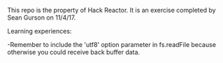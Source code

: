 This repo is the property of Hack Reactor. It is an exercise completed by Sean Gurson on 11/4/17. 

Learning experiences: 

-Remember to include the 'utf8' option parameter in fs.readFile because otherwise you could receive back buffer data. 